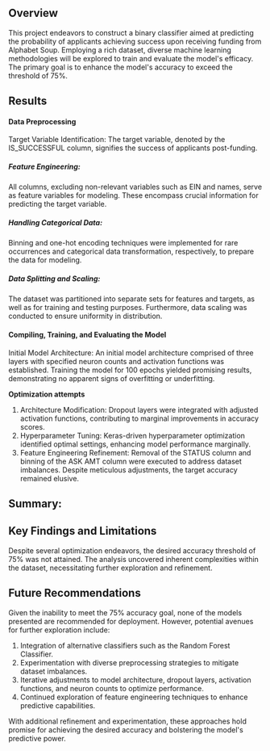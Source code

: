 ## Overview 
This project endeavors to construct a binary classifier aimed at predicting the probability of applicants achieving success upon receiving funding from Alphabet Soup. Employing a rich dataset, diverse machine learning methodologies will be explored to train and evaluate the model's efficacy. The primary goal is to enhance the model's accuracy to exceed the threshold of 75%.

## Results
#### Data Preprocessing
Target Variable Identification: The target variable, denoted by the IS_SUCCESSFUL column, signifies the success of applicants post-funding.
##### Feature Engineering: 
All columns, excluding non-relevant variables such as EIN and names, serve as feature variables for modeling. These encompass crucial information for predicting the target variable.
##### Handling Categorical Data: 
Binning and one-hot encoding techniques were implemented for rare occurrences and categorical data transformation, respectively, to prepare the data for modeling.
##### Data Splitting and Scaling: 
The dataset was partitioned into separate sets for features and targets, as well as for training and testing purposes. Furthermore, data scaling was conducted to ensure uniformity in distribution.

#### Compiling, Training, and Evaluating the Model
Initial Model Architecture: An initial model architecture comprised of three layers with specified neuron counts and activation functions was established. Training the model for 100 epochs yielded promising results, demonstrating no apparent signs of overfitting or underfitting.

**Optimization attempts**
1. Architecture Modification: Dropout layers were integrated with adjusted activation functions, contributing to marginal improvements in accuracy scores.
2. Hyperparameter Tuning: Keras-driven hyperparameter optimization identified optimal settings, enhancing model performance marginally.
3. Feature Engineering Refinement: Removal of the STATUS column and binning of the ASK AMT column were executed to address dataset imbalances. Despite meticulous adjustments, the target accuracy remained elusive.

## Summary:
## Key Findings and Limitations
Despite several optimization endeavors, the desired accuracy threshold of 75% was not attained. The analysis uncovered inherent complexities within the dataset, necessitating further exploration and refinement.

## Future Recommendations
Given the inability to meet the 75% accuracy goal, none of the models presented are recommended for deployment. However, potential avenues for further exploration include:

1. Integration of alternative classifiers such as the Random Forest Classifier.
2. Experimentation with diverse preprocessing strategies to mitigate dataset imbalances.
3. Iterative adjustments to model architecture, dropout layers, activation functions, and neuron counts to optimize performance.
4. Continued exploration of feature engineering techniques to enhance predictive capabilities.

With additional refinement and experimentation, these approaches hold promise for achieving the desired accuracy and bolstering the model's predictive power.
